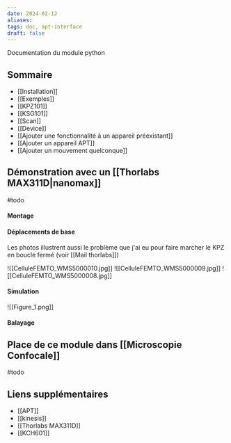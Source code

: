 ```yaml
---
date: 2024-02-12
aliases: 
tags: doc, apt-interface
draft: false
---
```


Documentation du module python

## Sommaire

- [[Installation]]
- [[Exemples]]
- [[KPZ101]]
- [[KSG101]]
- [[Scan]]
- [[Device]]
- [[Ajouter une fonctionnalité à un appareil préexistant]]
- [[Ajouter un appareil APT]]
- [[Ajouter un mouvement quelconque]]


## Démonstration avec un [[Thorlabs MAX311D|nanomax]]

#todo 
#### Montage

#### Déplacements de base

Les photos illustrent aussi le problème que j'ai eu pour faire marcher le KPZ en boucle fermé (voir [[Mail thorlabs]])

![[CelluleFEMTO_WMS5000010.jpg]]
![[CelluleFEMTO_WMS5000009.jpg]]
![[CelluleFEMTO_WMS5000008.jpg]]
#### Simulation

![[Figure_1.png]]

#### Balayage

## Place de ce module dans [[Microscopie Confocale]] 
#todo

## Liens supplémentaires
- [[APT]]
- [[kinesis]]
- [[Thorlabs MAX311D]]
- [[KCH601]]
